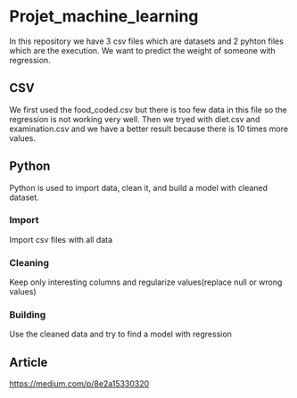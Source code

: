 # Projet_machine_learning
In this repository we have 3 csv files which are datasets and 2 pyhton files which are the execution.
We want to predict the weight of someone with regression.

## CSV
We first used the food_coded.csv but there is too few data in this file so the regression is not working very well.
Then we tryed with diet.csv and examination.csv and we have a better result because there is 10 times more values.

## Python
Python is used to import data, clean it, and build a model with cleaned dataset.

  ### Import
  Import csv files with all data
  
  ### Cleaning
  Keep only interesting columns and regularize values(replace null or wrong values)
  
  ### Building
  Use the cleaned data and try to find a model with regression
  
  ## Article
  https://medium.com/p/8e2a15330320
